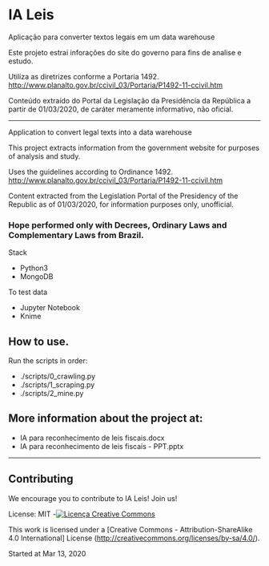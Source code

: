 # IA Leis

Aplicação para converter textos legais em um data warehouse

Este projeto estrai inforações do site do governo para fins de analise e estudo.

Utiliza as diretrizes conforme a Portaria 1492.
http://www.planalto.gov.br/ccivil_03/Portaria/P1492-11-ccivil.htm

Conteúdo extraído do Portal da Legislação da Presidência da República 
a partir de 01/03/2020, de caráter meramente informativo, não oficial.

---

Application to convert legal texts into a data warehouse

This project extracts information from the government website for purposes of analysis and study.

Uses the guidelines according to Ordinance 1492.
http://www.planalto.gov.br/ccivil_03/Portaria/P1492-11-ccivil.htm

Content extracted from the Legislation Portal of the Presidency of the Republic
as of 01/03/2020, for information purposes only, unofficial.

### Hope performed only with Decrees, Ordinary Laws and Complementary Laws from Brazil.

Stack
- Python3
- MongoDB

To test data
- Jupyter Notebook
- Knime

## How to use.
Run the scripts in order:

  - ./scripts/0_crawling.py
  - ./scripts/1_scraping.py
  - ./scripts/2_mine.py

## More information about the project at:
  - IA para reconhecimento de leis fiscais.docx
  - IA para reconhecimento de leis fiscais - PPT.pptx

---
## Contributing 

We encourage you to contribute to IA Leis! 
Join us!


License: MIT -[![Licença Creative Commons](https://i.creativecommons.org/l/by-sa/4.0/80x15.png)](http://creativecommons.org/licenses/by-sa/4.0/)  

This work is licensed under a [Creative Commons - Attribution-ShareAlike 4.0  International] License (http://creativecommons.org/licenses/by-sa/4.0/).

Started at Mar 13, 2020